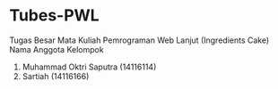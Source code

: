 # Tubes-PWL
Tugas Besar Mata Kuliah Pemrograman Web Lanjut (Ingredients Cake)
Nama Anggota Kelompok
1. Muhammad Oktri Saputra (14116114)
2. Sartiah (14116166)
